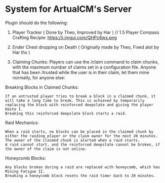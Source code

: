 # System for ArtualCM's Server

Plugin should do the following:

1. Player Tracker ( Done by Theo, Improved by Har ) //
1.5 Player Compass Crafting Recipie: https://i.imgur.com/QHPc6ws.png

2. Ender Chest dropping on Death ( Originally made by Theo, Fixed alot by Har thx )
3. Claiming Chunks: Players can use the /claim command to claim chunks, with the maximum number of claims set in a configuration file. Anyone that has been /trusted while the user is in their claim, let them mine normally, for anyone else:

Breaking Blocks in Claimed Chunks:

    If an untrusted player tries to break a block in a claimed chunk, it will take a long time to break. This is achieved by temporarily replacing the block with reinforced deepslate and giving the player Haste I.
    Breaking this reinforced deepslate block starts a raid.

Raid Mechanics:

    When a raid starts, no blocks can be placed in the claimed chunk by either the raiding player or the claim owner for the next 20 minutes.
    The owner of the claimed chunk is alerted when a raid starts.
    A raid cannot start, and the reinforced deepslate cannot be broken, if the owner of the claim is not online.

Honeycomb Blocks:

    Any blocks broken during a raid are replaced with honeycomb, which has Mining Fatigue II.
    Breaking a honeycomb block resets the raid timer back to 20 minutes.
